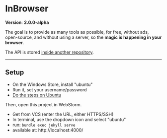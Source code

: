 # InBrowser

**Version**: **2.0.0-alpha**

The goal is to provide as many tools as possible, for free, without ads, open-source, and without using a server, so the **magic is happening in your browser**.

The API is stored [inside another repository](https://github.com/inbrowser/pima-1-2021).

<hr>

## Setup

* On the Windows Store, install "ubuntu"
* Run it, set your username/password
* [Do the steps on Ubuntu](https://jekyllrb.com/docs/installation/ubuntu/)

Then, open this project in WebStorm.

* Get from VCS (enter the URL, either HTTPS/SSH)
* In terminal, use the dropdown icon and select "ubuntu"
* run: `bundle exec jekyll serve`
* available at: http://localhost:4000/